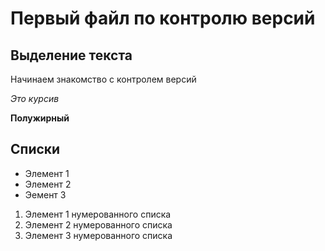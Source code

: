 # Первый файл по контролю версий
## Выделение текста

Начинаем знакомство с контролем версий

*Это курсив*

**Полужирный**

## Списки
* Элемент 1
* Элемент 2
* Эемент 3

1. Элемент 1 нумерованного списка
2. Элемент 2 нумерованного списка
3. Элемент 3 нумерованного списка

